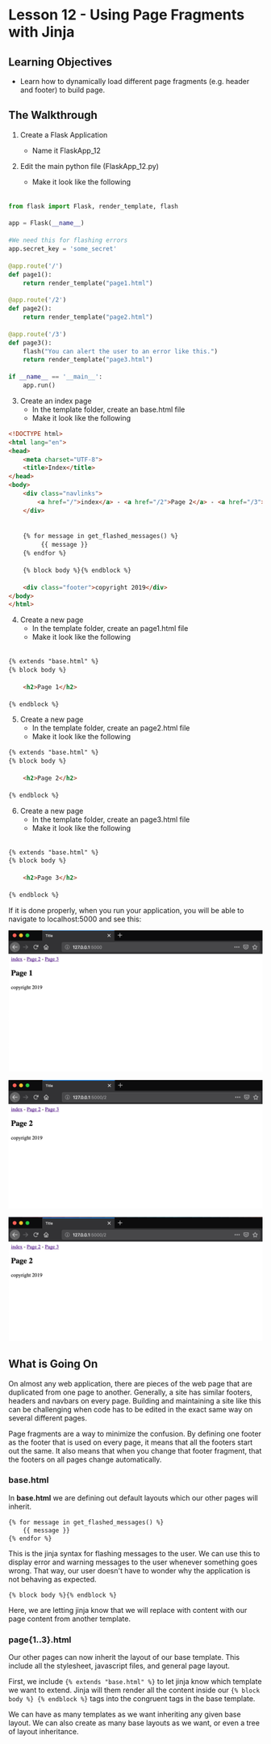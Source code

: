 # Lesson 12 - Using Page Fragments with Jinja

## Learning Objectives
* Learn how to dynamically load different page fragments (e.g. header and footer) to build page.


## The Walkthrough
1. Create a Flask Application
	* Name it FlaskApp_12

2. Edit the main python file (FlaskApp_12.py)
	* Make it look like the following

```python

from flask import Flask, render_template, flash

app = Flask(__name__)

#We need this for flashing errors
app.secret_key = 'some_secret'

@app.route('/')
def page1():
    return render_template("page1.html")

@app.route('/2')
def page2():
    return render_template("page2.html")

@app.route('/3')
def page3():
    flash("You can alert the user to an error like this.")
    return render_template("page3.html")

if __name__ == '__main__':
    app.run()
```

3. Create an index page
	* In the template folder, create an base.html file
	* Make it look like the following

```html
<!DOCTYPE html>
<html lang="en">
<head>
    <meta charset="UTF-8">
    <title>Index</title>
</head>
<body>
    <div class="navlinks">
        <a href="/">index</a> - <a href="/2">Page 2</a> - <a href="/3">Page 3</a>
    </div>


    {% for message in get_flashed_messages() %}
         {{ message }}
    {% endfor %}

    {% block body %}{% endblock %}

    <div class="footer">copyright 2019</div>
</body>
</html>
```

4. Create a new page
	* In the template folder, create an page1.html file
	* Make it look like the following

```html

{% extends "base.html" %}
{% block body %}

    <h2>Page 1</h2>

{% endblock %}

```

5. Create a new page
	* In the template folder, create an page2.html file
	* Make it look like the following

```html
{% extends "base.html" %}
{% block body %}
    
    <h2>Page 2</h2>

{% endblock %}
```


6. Create a new page
	* In the template folder, create an page3.html file
	* Make it look like the following

```html

{% extends "base.html" %}
{% block body %}
    
    <h2>Page 3</h2>

{% endblock %}
```

If it is done properly, when you run your application, you will be able to navigate to localhost:5000 and see this:

![Handling Form Values ](img/lesson12a.png)

![Handling Form Values ](img/lesson12b.png)

![Handling Form Values ](img/lesson12c.png)

## What is Going On


On almost any web application, there are pieces of the web page that are duplicated from one page to another. Generally, a site has similar footers, headers and navbars on every page. Building and maintaining a site like this can be challenging when code has to be edited in the exact same way on several different pages.

Page fragments are a way to minimize the confusion. By defining one footer as the footer that is used on every page, it means that all the footers start out the same. It also means that when you change that footer fragment, that the footers on all pages change automatically.

### base.html

In **base.html** we are defining out default layouts which our other pages will inherit. 

```
{% for message in get_flashed_messages() %}
    {{ message }}
{% endfor %}
```
This is the jinja syntax for flashing messages to the user. We can use this to display error and warning messages to the user whenever something goes wrong. That way, our user doesn't have to wonder why the application is not behaving as expected.

```
{% block body %}{% endblock %}
```
Here, we are letting jinja know that we will replace with content with our page content from another template.

### page{1..3}.html
Our other pages can now inherit the layout of our base template. This include all the stylesheet, javascript files, and general page layout. 


First, we include ```{% extends "base.html" %}``` to let jinja know which template we want to extend. Jinja will them render all the content inside our 
```{% block body %} {% endblock %}``` tags into the congruent tags in the base template.

We can have as many templates as we want inheriting any given base layout. We can also create as many base layouts as we want, or even a tree of layout inheritance.


